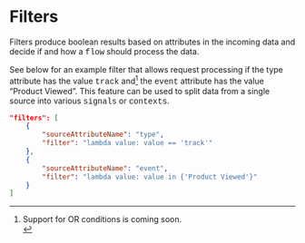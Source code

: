 # Filters

Filters produce boolean results based on attributes in the incoming data and decide if and how a <span style="font-family:Courier New;">flow</span> should process the data.

See below for an example filter that allows request processing if the type attribute has the value <span style="font-family:Courier New;">track</span> and[^39]  the
<span style="font-family:Courier New;">event</span> attribute has the value “Product Viewed”. This feature can be used to split data from a single source into
various <span style="font-family:Courier New;">signals</span> or <span style="font-family:Courier New;">contexts</span>.


```json
"filters": [
	{
		"sourceAttributeName": "type",
		"filter": "lambda value: value == 'track'"
	},
	{
		"sourceAttributeName": "event",
		"filter": "lambda value: value in {'Product Viewed'}"
	}
]
```

[^39]: Support for OR conditions is coming soon. <br/>
